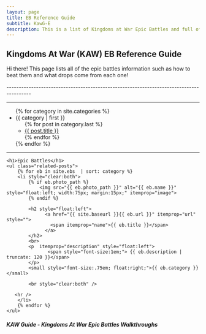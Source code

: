 ```yaml
---
layout: page
title: EB Reference Guide
subtitle: KawG-E
description: This is a list of Kingdoms at War Epic Battles and full of usefule tips and instructions on how to beat them.
---
```

## Kingdoms At War (KAW) EB Reference Guide

<p class="message">
    Hi there! This page lists all of the epic battles information such as how to beat them and what drops come from each one!
</p>

<div class="related">
----------------------------------------------------------------------------------------

----------------------------------------------------------------------------------------
<ul>
{% for category in site.categories %}
  <li><a name="{{ category | first }}">{{ category | first }}</a>
    <ul>
    {% for post in category.last %}
      <li><a href="{{ post.url }}">{{ post.title }}</a></li>
    {% endfor %}
    </ul>
  </li>
{% endfor %}
</ul>    
    
----------------------------------------------------------------------------------------
    
    <h1>Epic Battles</h1>
    <ul class="related-posts">
        {% for eb in site.ebs  | sort: category %}
        <li style="clear:both">
            {% if eb.photo_path %}
                <img src="{{ eb.photo_path }}" alt="{{ eb.name }}" style="float:left; width:75px; margin:15px;" itemprop="image">
            {% endif %}  
            
            <h2 style="float:left">
                  <a href="{{ site.baseurl }}{{ eb.url }}" itemprop="url" style="">
                    <span itemprop="name">{{ eb.title }}</span>                     
                  </a>   
            </h2>
            <br>
            <p  itemprop="description" style="float:left">
                   <span style="font-size:1em;"> {{ eb.description | truncate: 120 }}</span>
            </p>
            <small style="font-size:.75em; float:right;">{{ eb.category }}</small>
            
            <br style="clear:both" />

       <hr />
        </li>
        {% endfor %}
    </ul>

</div>

##### KAW Guide - Kingdoms At War Epic Battles Walkthroughs


